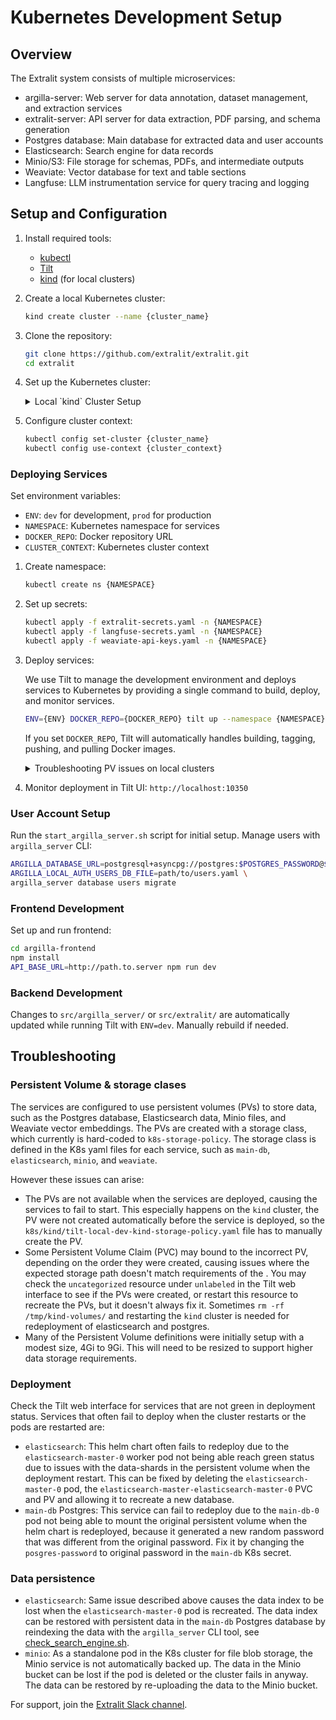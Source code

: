 # Kubernetes Development Setup

## Overview

The Extralit system consists of multiple microservices:

- argilla-server: Web server for data annotation, dataset management, and extraction services
- extralit-server: API server for data extraction, PDF parsing, and schema generation
- Postgres database: Main database for extracted data and user accounts
- Elasticsearch: Search engine for data records
- Minio/S3: File storage for schemas, PDFs, and intermediate outputs
- Weaviate: Vector database for text and table sections
- Langfuse: LLM instrumentation service for query tracing and logging

## Setup and Configuration

1. Install required tools:

    - [kubectl](https://kubernetes.io/docs/tasks/tools/)
    - [Tilt](https://docs.tilt.dev/install.html)
    - [kind](https://kind.sigs.k8s.io/docs/user/quick-start/#installation) (for local clusters)

2. Create a local Kubernetes cluster:
    ```bash
    kind create cluster --name {cluster_name}
    ```

3. Clone the repository:
    ```bash
    git clone https://github.com/extralit/extralit.git
    cd extralit
    ```

4. Set up the Kubernetes cluster:
    <details>
    <summary>Local `kind` Cluster Setup</summary>

    Install additional tools:
    - [ctlptl](https://github.com/tilt-dev/ctlptl/tree/main#how-do-i-install-it)

    Create cluster and local registry:
    ```bash
    ctlptl create registry ctlptl-registry --port=5005
    ctlptl create cluster {cluster_name} --registry=ctlptl-registry
    ```

    Apply storage configurations:
    ```bash
    ctlptl apply -f k8s/kind/kind-config.yaml
    kubectl --context kind-kind taint node kind-control-plane node-role.kubernetes.io/control-plane:NoSchedule-
    ```

    > **Note:** Tilt will apply `k8s/kind/tilt-local-dev-kind-storage-policy.yaml` for local storage class.

    </details>

5. Configure cluster context:
    ```bash
    kubectl config set-cluster {cluster_name}
    kubectl config use-context {cluster_context}
    ```

### Deploying Services

Set environment variables:
- `ENV`: `dev` for development, `prod` for production
- `NAMESPACE`: Kubernetes namespace for services
- `DOCKER_REPO`: Docker repository URL
- `CLUSTER_CONTEXT`: Kubernetes cluster context

1. Create namespace:
    ```bash
    kubectl create ns {NAMESPACE}
    ```

2. Set up secrets:
    ```bash
    kubectl apply -f extralit-secrets.yaml -n {NAMESPACE}
    kubectl apply -f langfuse-secrets.yaml -n {NAMESPACE}
    kubectl apply -f weaviate-api-keys.yaml -n {NAMESPACE}
    ```

3. Deploy services:

    We use Tilt to manage the development environment and deploys services to Kubernetes by providing a single command to build, deploy, and monitor services.

    ```bash
    ENV={ENV} DOCKER_REPO={DOCKER_REPO} tilt up --namespace {NAMESPACE} --context {CLUSTER_CONTEXT}
    ```

    If you set `DOCKER_REPO`, Tilt will automatically handles building, tagging, pushing, and pulling Docker images.

    <details>
    <summary>Troubleshooting PV issues on local clusters</summary>

    Deploy services iteratively:
    ```bash
    ENV=dev DOCKER_REPO=localhost:5005 tilt up --namespace {NAMESPACE} --context {CLUSTER_CONTEXT} elasticsearch
    ENV=dev DOCKER_REPO=localhost:5005 tilt up --namespace {NAMESPACE} --context {CLUSTER_CONTEXT} main-db
    ENV=dev DOCKER_REPO=localhost:5005 tilt up --namespace {NAMESPACE} --context {CLUSTER_CONTEXT} minio
    ENV=dev DOCKER_REPO=localhost:5005 tilt up --namespace {NAMESPACE} --context {CLUSTER_CONTEXT} weaviate
    ENV=dev DOCKER_REPO=localhost:5005 tilt up --namespace {NAMESPACE} --context {CLUSTER_CONTEXT}
    ```
    </details>

4. Monitor deployment in Tilt UI: `http://localhost:10350`

### User Account Setup

Run the `start_argilla_server.sh` script for initial setup. Manage users with `argilla_server` CLI:

```bash
ARGILLA_DATABASE_URL=postgresql+asyncpg://postgres:$POSTGRES_PASSWORD@$POSTGRES_HOST/postgres \
ARGILLA_LOCAL_AUTH_USERS_DB_FILE=path/to/users.yaml \
argilla_server database users migrate
```

### Frontend Development

Set up and run frontend:
   ```bash
   cd argilla-frontend
   npm install
   API_BASE_URL=http://path.to.server npm run dev
   ```

### Backend Development

Changes to `src/argilla_server/` or `src/extralit/` are automatically updated while running Tilt with `ENV=dev`. Manually rebuild if needed.

## Troubleshooting

### Persistent Volume & storage clases
The services are configured to use persistent volumes (PVs) to store data, such as the Postgres database, Elasticsearch data, Minio files, and Weaviate vector embeddings. The PVs are created with a storage class, which currently is hard-coded to `k8s-storage-policy`. The storage class is defined in the K8s yaml files for each service, such as `main-db`, `elasticsearch`, `minio`, and `weaviate`.

However these issues can arise:
- The PVs are not available when the services are deployed, causing the services to fail to start. This especially happens on the `kind` cluster, the PV were not created automatically before the service is deployed, so the `k8s/kind/tilt-local-dev-kind-storage-policy.yaml` file has to manually create the PV.
- Some Persistent Volume Claim (PVC) may bound to the incorrect PV, depending on the order they were created, causing issues where the expected storage path doesn't match requirements of the . You may check the `uncategorized` resource under `unlabeled` in the Tilt web interface to see if the PVs were created, or restart this resource to recreate the PVs, but it doesn't always fix it. Sometimes `rm -rf /tmp/kind-volumes/` and restarting the `kind` cluster is needed for redeployment of elasticsearch and postgres.
- Many of the Persistent Volume definitions were initially setup with a modest size, 4Gi to 9Gi. This will need to be resized to support higher data storage requirements.

### Deployment
Check the Tilt web interface for services that are not green in deployment status. Services that often fail to deploy when the cluster restarts or the pods are restarted are:
- `elasticsearch`: This helm chart often fails to redeploy due to the `elasticsearch-master-0` worker pod not being able reach green status due to issues with the data-shards in the persistent volume when the deployment restart. This can be fixed by deleting the `elasticsearch-master-0` pod, the `elasticsearch-master-elasticsearch-master-0` PVC and PV and allowing it to recreate a new database.
- `main-db` Postgres: This service can fail to redeploy due to the `main-db-0` pod not being able to mount the original persistent volume when the helm chart is redeployed, because it generated a new random password that was different from the original password. Fix it by changing the `posgres-password` to original password in the `main-db` K8s secret.

### Data persistence
- `elasticsearch`: Same issue described above causes the data index to be lost when the `elasticsearch-master-0` pod is recreated. The data index can be restored with persistent data in the `main-db` Postgres database by reindexing the data with the `argilla_server` CLI tool, see [check_search_engine.sh](https://github.com/extralit/extralit-server/blob/main/docker/server/scripts/check_search_engine.sh).
- `minio`: As a standalone pod in the K8s cluster for file blob storage, the Minio service is not automatically backed up. The data in the Minio bucket can be lost if the pod is deleted or the cluster fails in anyway. The data can be restored by re-uploading the data to the Minio bucket.


For support, join the [Extralit Slack channel](https://join.slack.com/t/extralit/shared_invite/zt-32blg3602-0m0XewPBXF7776BQ3m7ZlA).
